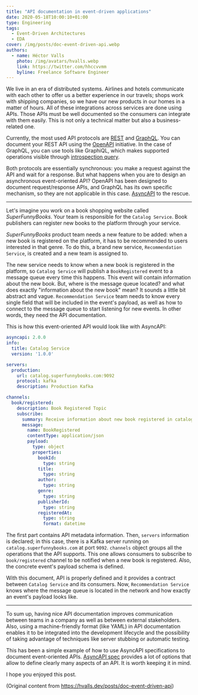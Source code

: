 ```yaml
---
title: "API documentation in event-driven applications"
date: 2020-05-18T10:00:10+01:00
type: Engineering
tags:
  - Event-Driven Architectures
  - EDA
cover: /img/posts/doc-event-driven-api.webp
authors:
  - name: Héctor Valls
    photo: /img/avatars/hvalls.webp
    link: https://twitter.com/hhccvvmm
    byline: Freelance Software Engineer
---
```


We live in an era of distributed systems. Airlines and hotels communicate with each other to offer us a better experience in our travels; shops work with shipping companies, so we have our new products in our homes in a matter of hours. All of these integrations across services are done using APIs. Those APIs must be well documented so the consumers can integrate with them easily. This is not only a technical matter but also a business-related one.

Currently, the most used API protocols are <a href="https://en.wikipedia.org/wiki/Representational_state_transfer">REST</a> and <a href="https://graphql.org/">GraphQL</a>. You can document your REST API using the <a href="https://swagger.io/specification/">OpenAPI</a> initiative. In the case of GraphQL, you can use tools like GraphiQL, which makes supported operations visible through <a href="https://graphql.org/learn/introspection/">introspection query</a>.

Both protocols are essentially synchronous: you make a request against the API and wait for a response. But what happens when you are to design an asynchronous event-oriented API? OpenAPI has been designed to document request/response APIs, and GraphQL has its own specific mechanism, so they are not applicable in this case. <a href="https://www.asyncapi.com/">AsyncAPI</a> to the rescue.

---

Let's imagine you work on a book shopping website called _SuperFunnyBooks_. Your team is responsible for the `Catalog Service`. Book publishers can register new books to the platform through your service. 

_SuperFunnyBooks_ product team needs a new feature to be added: when a new book is registered on the platform, it has to be recommended to users interested in that genre. To do this, a brand new service, `Recommendation Service`, is created and a new team is assigned to. 

The new service needs to know when a new book is registered in the platform, so `Catalog Service` will publish a `BookRegistered` event to a message queue every time this happens. This event will contain information about the new book. But, where is the message queue located? and what does exactly "information about the new book" mean? It sounds a little bit abstract and vague. `Recommendation Service` team needs to know every single field that will be included in the event's payload, as well as how to connect to the message queue to start listening for new events. In other words, they need the API documentation. 

This is how this event-oriented API would look like with AsyncAPI:

```yaml
asyncapi: 2.0.0
info:
  title: Catalog Service
  version: '1.0.0'

servers:
  production:
    url: catalog.superfunnybooks.com:9092
    protocol: kafka
    description: Production Kafka 

channels:
  book/registered:
    description: Book Registered Topic
    subscribe:
      summary: Receive information about new book registered in catalog
      message:
        name: BookRegistered
        contentType: application/json
        payload:
          type: object
          properties:
            bookId:
              type: string
            title:
              type: string
            author:
              type: string
            genre:
              type: string
            publisherId:
              type: string
            registeredAt:
              type: string
              format: datetime
```

The first part contains API metadata information. Then, `servers` information is declared; in this case, there is a Kafka server running on `catalog.superfunnybooks.com` at port `9092`. `channels` object groups all the operations that the API supports. This one allows consumers to subscribe to `book/registered` channel to be notified when a new book is registered. Also, the concrete event's payload schema is defined. 

With this document, API is properly defined and it provides a contract between `Catalog Service` and its consumers. Now, `Recommendation Service` knows where the message queue is located in the network and how exactly an event's payload looks like.

---

To sum up, having nice API documentation improves communication between teams in a company as well as between external stakeholders. Also, using a machine-friendly format (like YAML) in API documentation enables it to be integrated into the development lifecycle and the possibility of taking advantage of techniques like server stubbing or automatic testing.

This has been a simple example of how to use AsyncAPI specifications to document event-oriented APIs. <a href="https://www.asyncapi.com/docs/specifications/2.0.0/#specification">AsyncAPI spec</a> provides a lot of options that allow to define clearly many aspects of an API. It is worth keeping it in mind.

I hope you enjoyed this post.

(Original content from https://hvalls.dev/posts/doc-event-driven-api)
